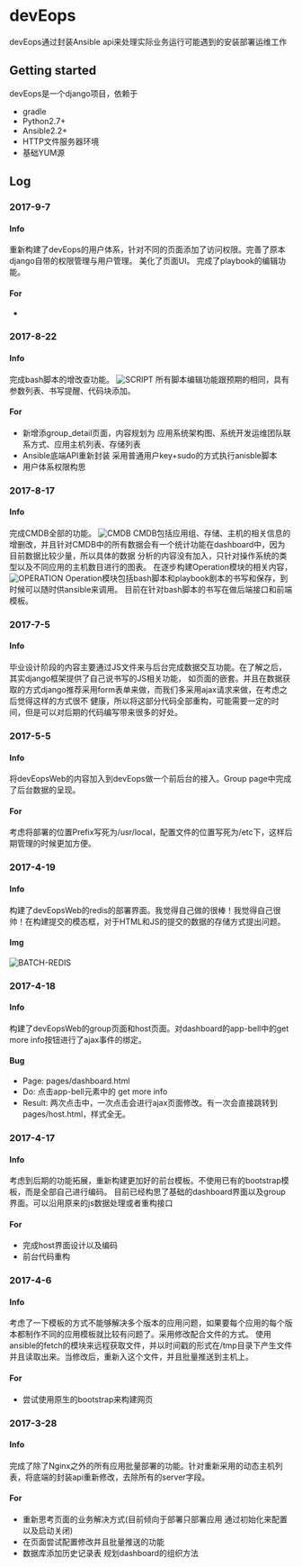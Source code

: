 devEops
======================
devEops通过封装Ansible api来处理实际业务运行可能遇到的安装部署运维工作

## Getting started
devEops是一个django项目，依赖于
* gradle
* Python2.7+
* Ansible2.2+
* HTTP文件服务器环境
* 基础YUM源

## Log
### 2017-9-7
#### Info
  重新构建了devEops的用户体系，针对不同的页面添加了访问权限。完善了原本django自带的权限管理与用户管理。
  美化了页面UI。
  完成了playbook的编辑功能。
#### For
 *

### 2017-8-22
#### Info
  完成bash脚本的增改查功能。
  ![SCRIPT](img/script.png)
  所有脚本编辑功能跟预期的相同，具有参数列表、书写提醒、代码块添加。
#### For
 * 新增添group_detail页面，内容规划为 应用系统架构图、系统开发运维团队联系方式、应用主机列表、存储列表
 * Ansible底端API重新封装 采用普通用户key+sudo的方式执行anisble脚本
 * 用户体系权限构思

### 2017-8-17
#### Info
  完成CMDB全部的功能。
  ![CMDB](img/cmdb.png)
  CMDB包括应用组、存储、主机的相关信息的增删改，并且针对CMDB中的所有数据会有一个统计功能在dashboard中，因为目前数据比较少量，所以具体的数据
  分析的内容没有加入，只针对操作系统的类型以及不同应用的主机数目进行的图表。
  在逐步构建Operation模块的相关内容，
  ![OPERATION](img/operation.png)
  Operation模块包括bash脚本和playbook剧本的书写和保存，到时候可以随时供ansible来调用。
  目前在针对bash脚本的书写在做后端接口和前端模板。

### 2017-7-5
#### Info
  毕业设计阶段的内容主要通过JS文件来与后台完成数据交互功能。在了解之后，其实django框架提供了自己说书写的JS相关功能，
  如页面的嵌套。并且在数据获取的方式django推荐采用form表单来做，而我们多采用ajax请求来做，在考虑之后觉得这样的方式很不
  健康，所以将这部分代码全部重构，可能需要一定的时间，但是可以对后期的代码编写带来很多的好处。

### 2017-5-5
#### Info
  将devEopsWeb的内容加入到devEops做一个前后台的接入。Group page中完成了后台数据的呈现。
#### For
  考虑将部署的位置Prefix写死为/usr/local，配置文件的位置写死为/etc下，这样后期管理的时候更加方便。

### 2017-4-19
#### Info
  构建了devEopsWeb的redis的部署界面。我觉得自己做的很棒！我觉得自己很帅！在构建提交的模态框，对于HTML和JS的提交的数据的存储方式提出问题。
#### Img
  ![BATCH-REDIS](img/batch-redis.jpg)

### 2017-4-18
#### Info
  构建了devEopsWeb的group页面和host页面。对dashboard的app-bell中的get more info按钮进行了ajax事件的绑定。
#### Bug
  * Page: pages/dashboard.html
  * Do: 点击app-bell元素中的 get more info <a>
  * Result: 两次点击中，一次点击会进行ajax页面修改。有一次会直接跳转到pages/host.html，样式全无。

### 2017-4-17
#### Info
  考虑到后期的功能拓展，重新构建更加好的前台模板。不使用已有的bootstrap模板，而是全部自己进行编码。
  目前已经构思了基础的dashboard界面以及group界面。可以沿用原来的js数据处理或者重构接口
#### For
* 完成host界面设计以及编码
* 前台代码重构

### 2017-4-6
#### Info
  考虑了一下模板的方式不能够解决多个版本的应用问题，如果要每个应用的每个版本都制作不同的应用模板就比较有问题了。采用修改配合文件的方式。
  使用ansible的fetch的模块来远程获取文件，并以时间戳的形式在/tmp目录下产生文件并且读取出来。当修改后，重新入这个文件，并且批量推送到主机上。
#### For
* 尝试使用原生的bootstrap来构建网页

### 2017-3-28
#### Info
  完成了除了Nginx之外的所有应用批量部署的功能。针对重新采用的动态主机列表，将底端的封装api重新修改，去除所有的server字段。
#### For
* 重新思考页面的业务解决方式(目前倾向于部署只部署应用 通过初始化来配置以及启动关闭)
* 在页面尝试配置修改并且批量推送的功能
* 数据库添加历史记录表 规划dashboard的组织方法
